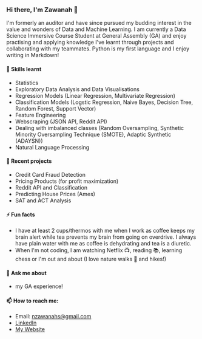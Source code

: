### Hi there, I'm Zawanah 👋

I'm formerly an auditor and have since pursued my budding interest in the value and wonders of Data and Machine Learning. I am currently a Data Science Immersive Course Student at General Assembly (GA) and enjoy practising and applying knowledge I've learnt through projects and collaborating with my teammates. Python is my first language and I enjoy writing in Markdown! 

#### 🌱 Skills learnt

- Statistics
- Exploratory Data Analysis and Data Visualisations
- Regression Models (Linear Regression, Multivariate Regression)
- Classification Models (Logstic Regression, Naive Bayes, Decision Tree, Random Forest, Support Vector) 
- Feature Engineering
- Webscraping (JSON API, Reddit API)
- Dealing with imbalanced classes (Random Oversampling, Synthetic Minority Oversampling Technique (SMOTE), Adaptic Synthetic (ADAYSN))
- Natural Language Processing

#### :paw_prints: Recent projects

- Credit Card Fraud Detection 
- Pricing Products (for profit maximization)
- Reddit API and Classification
- Predicting House Prices (Ames) 
- SAT and ACT Analysis

#### ⚡ Fun facts

- I have at least 2 cups/thermos with me when I work as coffee keeps my brain alert while tea prevents my brain from going on overdrive. I always have plain water with me as coffee is dehydrating and tea is a diuretic. 
- When I'm not coding, I am watching Netflix :tv:, reading :books:, learning chess or I'm out and about (I love nature walks :herb: and hikes!) 

#### 💬 Ask me about 

- my GA experience!

#### 📫 How to reach me: 

- Email: [nzawanahs@gmail.com](mailto:nzawanahs@gmail.com)
- [LinkedIn](https://www.linkedin.com/in/zawanah/)
- [My Website](https://www.zawanah.com/)


